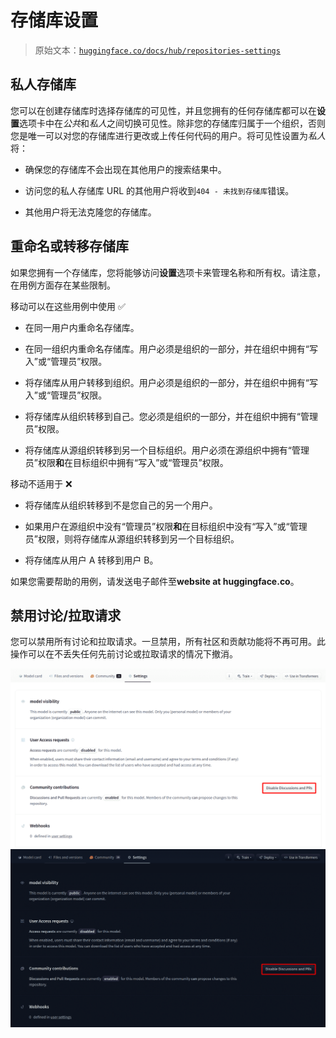 # 存储库设置

> 原始文本：[`huggingface.co/docs/hub/repositories-settings`](https://huggingface.co/docs/hub/repositories-settings)

## 私人存储库

您可以在创建存储库时选择存储库的可见性，并且您拥有的任何存储库都可以在**设置**选项卡中在*公共*和*私人*之间切换可见性。除非您的存储库归属于一个组织，否则您是唯一可以对您的存储库进行更改或上传任何代码的用户。将可见性设置为*私人*将：

+   确保您的存储库不会出现在其他用户的搜索结果中。

+   访问您的私人存储库 URL 的其他用户将收到`404 - 未找到存储库`错误。

+   其他用户将无法克隆您的存储库。

## 重命名或转移存储库

如果您拥有一个存储库，您将能够访问**设置**选项卡来管理名称和所有权。请注意，在用例方面存在某些限制。

移动可以在这些用例中使用 ✅

+   在同一用户内重命名存储库。

+   在同一组织内重命名存储库。用户必须是组织的一部分，并在组织中拥有“写入”或“管理员”权限。

+   将存储库从用户转移到组织。用户必须是组织的一部分，并在组织中拥有“写入”或“管理员”权限。

+   将存储库从组织转移到自己。您必须是组织的一部分，并在组织中拥有“管理员”权限。

+   将存储库从源组织转移到另一个目标组织。用户必须在源组织中拥有“管理员”权限**和**在目标组织中拥有“写入”或“管理员”权限。

移动不适用于 ❌

+   将存储库从组织转移到不是您自己的另一个用户。

+   如果用户在源组织中没有“管理员”权限**和**在目标组织中没有“写入”或“管理员”权限，则将存储库从源组织转移到另一个目标组织。

+   将存储库从用户 A 转移到用户 B。

如果您需要帮助的用例，请发送电子邮件至**website at huggingface.co**。

## 禁用讨论/拉取请求

您可以禁用所有讨论和拉取请求。一旦禁用，所有社区和贡献功能将不再可用。此操作可以在不丢失任何先前讨论或拉取请求的情况下撤消。

![](img/078d12ee4ea1c8a02113eefeb166f6ff.png) ![](img/72180264ff931043b649b22a1742367f.png)
